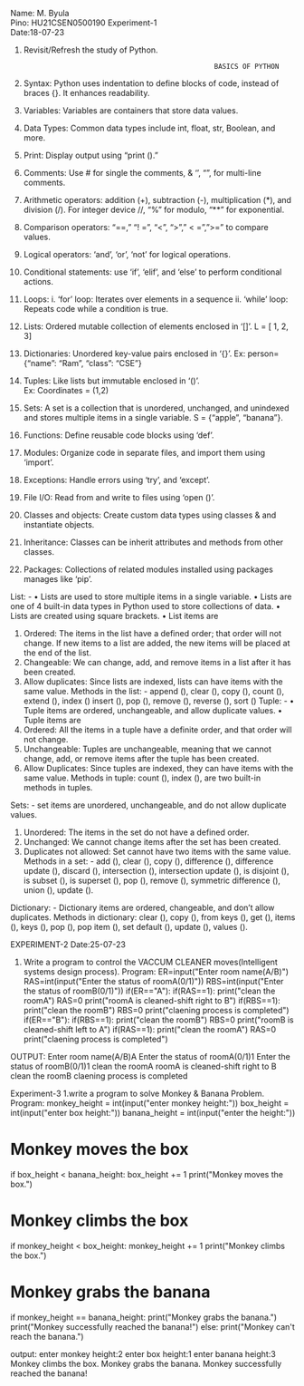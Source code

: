 Name: M. Byula                                                                                        
Pino: HU21CSEN0500190
Experiment-1                                            
Date:18-07-23
1.	Revisit/Refresh the study of Python.


                                                       BASICS OF PYTHON

1.	Syntax:  Python uses indentation to define blocks of code, instead of braces {}. It enhances readability.
2.	Variables: Variables are containers that store data values.
3.	Data Types: Common data types include int, float, str, Boolean, and more.
4.	Print: Display output using “print ().”
5.	Comments: Use # for single the comments, & ‘’, “”, for multi-line comments.
6.	Arithmetic operators: addition (+), subtraction (-), multiplication (*), and division (/). For integer device //, “%” for modulo, “**” for exponential.
7.	Comparison operators: “==,” “! =”, “<”, “>”,” < =”,”>=” to compare values.
8.	Logical operators: ‘and’, ‘or’, ‘not’ for logical operations.
9.	Conditional statements: use ‘if’, ‘elif’, and ‘else’ to perform conditional actions.
10.	Loops:      i. ‘for’ loop: Iterates over elements in a sequence 
                  ii. ‘while’ loop: Repeats code while a condition is true.
11.	Lists: Ordered mutable collection of elements enclosed in ‘[]’.
               L = [ 1, 2, 3]
12.	Dictionaries: Unordered key-value pairs enclosed in ‘{}’.
    Ex:  person= {“name”: “Ram”, “class”: “CSE”}
13.	Tuples: Like lists but immutable enclosed in ‘()’.  
    Ex: Coordinates = (1,2)
14.	Sets:  A set is a collection that is unordered, unchanged, and unindexed and stores multiple items in a single variable. 
               S = {“apple”, “banana”}.
15.	Functions: Define reusable code blocks using ‘def’.
16.	Modules: Organize code in separate files, and import them using ‘import’.
17.	Exceptions: Handle errors using ‘try’, and ‘except’.
18.	File I/O: Read from and write to files using ‘open ()’. 
19.	Classes and objects: Create custom data types using classes & and instantiate objects.
20.	Inheritance: Classes can be inherit attributes and methods from other classes.
21.	Packages: Collections of related modules installed using packages manages like ‘pip’.



List: -
•	Lists are used to store multiple items in a single variable.
•	Lists are one of 4 built-in data types in Python used to store collections of data.
•	Lists are created using square brackets.
•	List items are
1.	Ordered:  The items in the list have a defined order; that order will not change.
     If new items to a list are added, the new items will be placed at the end of the list.
2.	Changeable: We can change, add, and remove items in a list after it has been created.
3.	Allow duplicates: Since lists are indexed, lists can have items with the same value.
Methods in the list: -
append (), clear (), copy (), count (), extend (), index () insert (), pop (), remove (), reverse (), sort ()
Tuple: -
•	Tuple items are ordered, unchangeable, and allow duplicate values.
•	Tuple items are  
1.	Ordered: All the items in a tuple have a definite order, and that order will not change.
2.	Unchangeable: Tuples are unchangeable, meaning that we cannot change, add, or remove items after the tuple has been created.
3.	Allow Duplicates: Since tuples are indexed, they can have items with the same value.
Methods in tuple: 
count (), index (), are two built-in methods in tuples.

Sets: - set items are unordered, unchangeable, and do not allow duplicate values.
1.	Unordered: The items in the set do not have a defined order.
2.	Unchanged: We cannot change items after the set has been created.
3.	Duplicates not allowed: Set cannot have two items with the same value.
Methods in a set: - 
add (), clear (), copy (), difference (), difference update (), discard (), intersection (), intersection update (), is disjoint (), is subset (), is superset (), pop (), remove (), symmetric difference (), union (), update ().

Dictionary: -
Dictionary items are ordered, changeable, and don’t allow duplicates.
Methods in dictionary:
clear (), copy (), from keys (), get (), items (), keys (), pop (), pop item (), set default (), update (), values ().

EXPERIMENT-2
Date:25-07-23
1. Write a program to control the VACCUM CLEANER moves(Intelligent systems design process).
Program:
ER=input("Enter room name(A/B)")
RAS=int(input("Enter the status of roomA(0/1)"))
RBS=int(input("Enter the status of roomB(0/1)"))
if(ER=="A"):
  if(RAS==1):
    print("clean the roomA")
    RAS=0
    print("roomA is cleaned-shift right to B")
  if(RBS==1):
    print("clean the roomB")
    RBS=0
  print("claening process is completed")
if(ER=="B"):
  if(RBS==1):
    print("clean the roomB")
    RBS=0
  print("roomB is cleaned-shift left to A")
  if(RAS==1):
    print("clean the roomA")
    RAS=0
  print("claening process is completed")

OUTPUT:
Enter room name(A/B)A
Enter the status of roomA(0/1)1
Enter the status of roomB(0/1)1
clean the roomA
roomA is cleaned-shift right to B
clean the roomB
claening process is completed

Experiment-3
1.write a program to solve Monkey & Banana Problem.
Program:
monkey_height = int(input("enter monkey height:"))
box_height = int(input("enter box height:"))
banana_height = int(input("enter the height:"))

# Monkey moves the box
if box_height < banana_height:
    box_height += 1
    print("Monkey moves the box.")

# Monkey climbs the box
if monkey_height < box_height:
    monkey_height += 1
    print("Monkey climbs the box.")

# Monkey grabs the banana
if monkey_height == banana_height:
    print("Monkey grabs the banana.")
    print("Monkey successfully reached the banana!")
else:
    print("Monkey can't reach the banana.")

output:
enter monkey height:2
enter box height:1
enter banana height:3
Monkey climbs the box.
Monkey grabs the banana.
Monkey successfully reached the banana!
